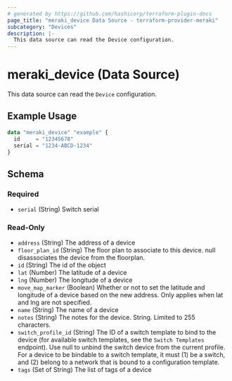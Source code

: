 ```yaml
---
# generated by https://github.com/hashicorp/terraform-plugin-docs
page_title: "meraki_device Data Source - terraform-provider-meraki"
subcategory: "Devices"
description: |-
  This data source can read the Device configuration.
---
```


# meraki_device (Data Source)

This data source can read the `Device` configuration.

## Example Usage

```terraform
data "meraki_device" "example" {
  id     = "12345678"
  serial = "1234-ABCD-1234"
}
```

<!-- schema generated by tfplugindocs -->
## Schema

### Required

- `serial` (String) Switch serial

### Read-Only

- `address` (String) The address of a device
- `floor_plan_id` (String) The floor plan to associate to this device. null disassociates the device from the floorplan.
- `id` (String) The id of the object
- `lat` (Number) The latitude of a device
- `lng` (Number) The longitude of a device
- `move_map_marker` (Boolean) Whether or not to set the latitude and longitude of a device based on the new address. Only applies when lat and lng are not specified.
- `name` (String) The name of a device
- `notes` (String) The notes for the device. String. Limited to 255 characters.
- `switch_profile_id` (String) The ID of a switch template to bind to the device (for available switch templates, see the `Switch Templates` endpoint). Use null to unbind the switch device from the current profile. For a device to be bindable to a switch template, it must (1) be a switch, and (2) belong to a network that is bound to a configuration template.
- `tags` (Set of String) The list of tags of a device
